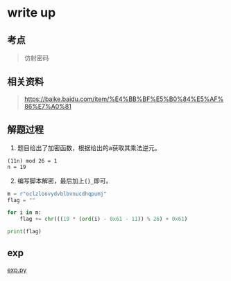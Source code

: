 # write up

## 考点

> 仿射密码

## 相关资料

> https://baike.baidu.com/item/%E4%BB%BF%E5%B0%84%E5%AF%86%E7%A0%81

## 解题过程

1. 题目给出了加密函数，根据给出的a获取其乘法逆元。

```
(11n) mod 26 = 1
n = 19
```

2. 编写脚本解密，最后加上`{}_`即可。

```python
m = r"oclzloovydvblbvnucdhqpumj"
flag = ""

for i in m:
    flag += chr(((19 * (ord(i) - 0x61 - 11)) % 26) + 0x61)

print(flag)
```

## exp

[exp.py](./exp/exp.py)
